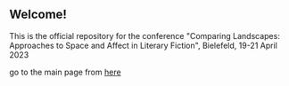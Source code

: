 ## Welcome!

This is the official repository for the conference "Comparing Landscapes: Approaches to Space and Affect in Literary Fiction", Bielefeld, 19-21 April 2023

go to the main page from [here](https://comparing-landscapes.github.io)

